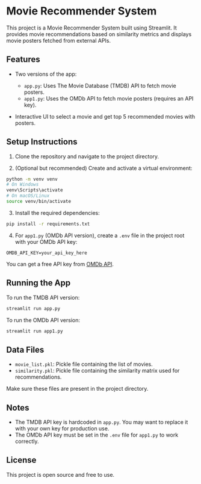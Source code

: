 # Movie Recommender System

This project is a Movie Recommender System built using Streamlit. It provides movie recommendations based on similarity metrics and displays movie posters fetched from external APIs.

## Features

- Two versions of the app:
  - `app.py`: Uses The Movie Database (TMDB) API to fetch movie posters.
  - `app1.py`: Uses the OMDb API to fetch movie posters (requires an API key).

- Interactive UI to select a movie and get top 5 recommended movies with posters.

## Setup Instructions

1. Clone the repository and navigate to the project directory.

2. (Optional but recommended) Create and activate a virtual environment:

```bash
python -m venv venv
# On Windows
venv\Scripts\activate
# On macOS/Linux
source venv/bin/activate
```

3. Install the required dependencies:

```bash
pip install -r requirements.txt
```

4. For `app1.py` (OMDb API version), create a `.env` file in the project root with your OMDb API key:

```
OMDB_API_KEY=your_api_key_here
```

You can get a free API key from [OMDb API](http://www.omdbapi.com/apikey.aspx).

## Running the App

To run the TMDB API version:

```bash
streamlit run app.py
```

To run the OMDb API version:

```bash
streamlit run app1.py
```

## Data Files

- `movie_list.pkl`: Pickle file containing the list of movies.
- `similarity.pkl`: Pickle file containing the similarity matrix used for recommendations.

Make sure these files are present in the project directory.

## Notes

- The TMDB API key is hardcoded in `app.py`. You may want to replace it with your own key for production use.
- The OMDb API key must be set in the `.env` file for `app1.py` to work correctly.

## License

This project is open source and free to use.
